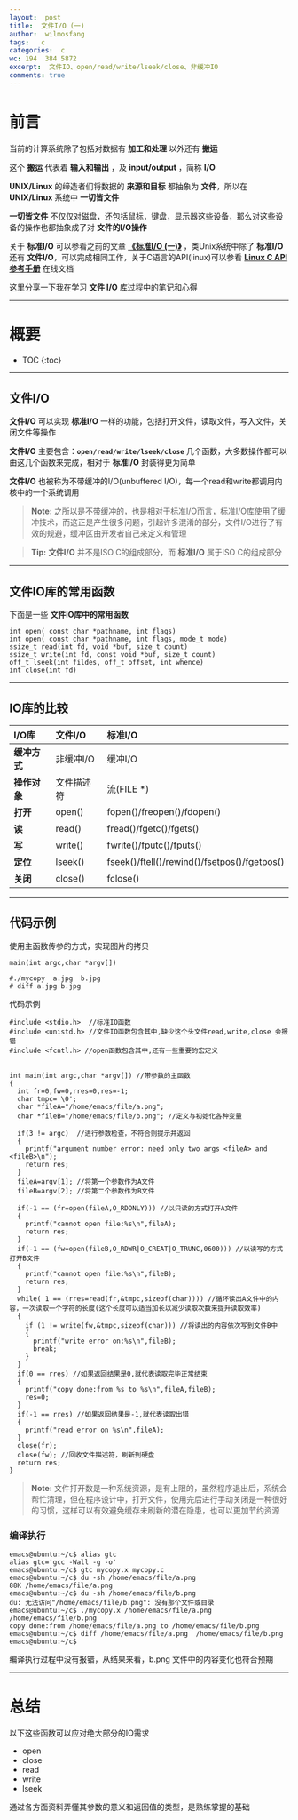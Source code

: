 ```yaml
---
layout:  post
title:  文件I/O (一)
author:  wilmosfang
tags:   c 
categories:  c
wc: 194  384 5872 
excerpt:  文件IO、open/read/write/lseek/close、非缓冲IO
comments: true
---
```



# 前言

当前的计算系统除了包括对数据有 **加工和处理** 以外还有 **搬运**

这个 **搬运** 代表着 **输入和输出** ，及 **input/output** ，简称 **I/O**

**UNIX/Linux** 的缔造者们将数据的 **来源和目标** 都抽象为 **文件**，所以在 **UNIX/Linux** 系统中 **一切皆文件**

**一切皆文件** 不仅仅对磁盘，还包括鼠标，键盘，显示器这些设备，那么对这些设备的操作也都抽象成了对 **文件的I/O操作**

关于 **标准I/O** 可以参看之前的文章 **[《标准I/O (一)》][c_stdio_01]** ，类Unix系统中除了 **标准I/O** 还有 **文件I/O**，可以完成相同工作，关于C语言的API(linux)可以参看 **[Linux C API 参考手册][linux_c_api]** 在线文档

这里分享一下我在学习 **文件 I/O** 库过程中的笔记和心得


---

# 概要

* TOC
{:toc}

---


## 文件I/O

**文件I/O** 可以实现 **标准I/O** 一样的功能，包括打开文件，读取文件，写入文件，关闭文件等操作

**文件I/O** 主要包含：**`open/read/write/lseek/close`** 几个函数，大多数操作都可以由这几个函数来完成，相对于 **标准I/O** 封装得更为简单
 
**文件I/O** 也被称为不带缓冲的I/O(unbuffered I/O)，每一个read和write都调用内核中的一个系统调用

> **Note:** 之所以是不带缓冲的，也是相对于标准I/O而言，标准I/O库使用了缓冲技术，而这正是产生很多问题，引起许多混淆的部分，文件I/O进行了有效的规避，缓冲区由开发者自己来定义和管理

> **Tip:** **文件I/O** 并不是ISO C的组成部分，而 **标准I/O** 属于ISO C的组成部分


---

## 文件IO库的常用函数


下面是一些 **文件IO库中的常用函数**


~~~
int open( const char *pathname, int flags)
int open( const char *pathname, int flags, mode_t mode)
ssize_t read(int fd, void *buf, size_t count)
ssize_t write(int fd, const void *buf, size_t count)
off_t lseek(int fildes, off_t offset, int whence)
int close(int fd)
~~~


---

## IO库的比较


| I/O库    | 文件I/O | 标准I/O  |
| :------- | :---- | :--- |
| **缓冲方式**| 非缓冲I/O |  缓冲I/O |
| **操作对象**| 文件描述符   | 流(FILE *)  |
| **打开**   | open()   |  fopen()/freopen()/fdopen() |
|**读**|read()|fread()/fgetc()/fgets()|
|**写**|write()|fwrite()/fputc()/fputs()|
|**定位**|lseek()|fseek()/ftell()/rewind()/fsetpos()/fgetpos()|
|**关闭**|close()|fclose()|


---

## 代码示例

使用主函数传参的方式，实现图片的拷贝

`main(int argc,char *argv[])`


~~~
#./mycopy  a.jpg  b.jpg
# diff a.jpg b.jpg
~~~

代码示例

~~~
#include <stdio.h>  //标准IO函数
#include <unistd.h> //文件IO函数包含其中,缺少这个头文件read,write,close 会报错
#include <fcntl.h> //open函数包含其中,还有一些重要的宏定义


int main(int argc,char *argv[]) //带参数的主函数
{
  int fr=0,fw=0,rres=0,res=-1; 
  char tmpc='\0';
  char *fileA="/home/emacs/file/a.png";
  char *fileB="/home/emacs/file/b.png"; //定义与初始化各种变量
  
  if(3 != argc)  //进行参数检查，不符合则提示并返回
  {
    printf("argument number error: need only two args <fileA> and <fileB>\n");
    return res;
  }
  fileA=argv[1]; //将第一个参数作为A文件
  fileB=argv[2]; //将第二个参数作为B文件
  
  if(-1 == (fr=open(fileA,O_RDONLY))) //以只读的方式打开A文件
  {
    printf("cannot open file:%s\n",fileA);
    return res;
  }
  if(-1 == (fw=open(fileB,O_RDWR|O_CREAT|O_TRUNC,0600))) //以读写的方式打开B文件
  {
    printf("cannot open file:%s\n",fileB);
    return res;
  }
  while( 1 == (rres=read(fr,&tmpc,sizeof(char)))) //循环读出A文件中的内容，一次读取一个字符的长度(这个长度可以适当加长以减少读取次数来提升读取效率)
  {
    if (1 != write(fw,&tmpc,sizeof(char))) //将读出的内容依次写到文件B中
    {
      printf("write error on:%s\n",fileB);
      break;
    }
  }
  if(0 == rres) //如果返回结果是0,就代表读取完毕正常结束
  {
    printf("copy done:from %s to %s\n",fileA,fileB);
    res=0;
  }
  if(-1 == rres) //如果返回结果是-1,就代表读取出错
  {
    printf("read error on %s\n",fileA);
  }
  close(fr);
  close(fw); //回收文件描述符，刷新到硬盘
  return res;
}
~~~

> **Note:** 文件打开数是一种系统资源，是有上限的，虽然程序退出后，系统会帮忙清理，但在程序设计中，打开文件，使用完后进行手动关闭是一种很好的习惯，这样可以有效避免缓存未刷新的潜在隐患，也可以更加节约资源


### 编译执行

~~~
emacs@ubuntu:~/c$ alias gtc 
alias gtc='gcc -Wall -g -o'
emacs@ubuntu:~/c$ gtc mycopy.x mycopy.c
emacs@ubuntu:~/c$ du -sh /home/emacs/file/a.png 
88K	/home/emacs/file/a.png
emacs@ubuntu:~/c$ du -sh /home/emacs/file/b.png 
du: 无法访问"/home/emacs/file/b.png": 没有那个文件或目录
emacs@ubuntu:~/c$ ./mycopy.x /home/emacs/file/a.png  /home/emacs/file/b.png 
copy done:from /home/emacs/file/a.png to /home/emacs/file/b.png
emacs@ubuntu:~/c$ diff /home/emacs/file/a.png  /home/emacs/file/b.png
emacs@ubuntu:~/c$
~~~

编译执行过程中没有报错，从结果来看，b.png 文件中的内容变化也符合预期


---

# 总结

以下这些函数可以应对绝大部分的IO需求

* open
* close
* read
* write
* lseek


通过各方面资料弄懂其参数的意义和返回值的类型，是熟练掌握的基础


[c_stdio_01]:http://soft.dog/2016/12/26/c-stdio-01/
[linux_c_api]:http://www.kancloud.cn/wizardforcel/linux-c-api-ref/98469
